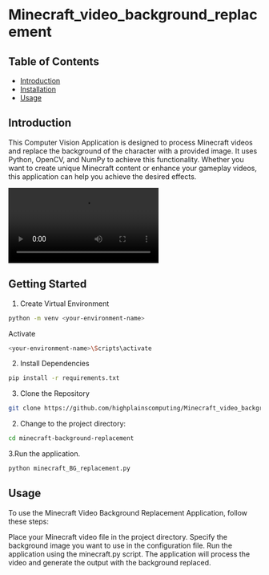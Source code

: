 # Minecraft_video_background_replacement

## Table of Contents
- [Introduction](#introduction)
- [Installation](#installation)
- [Usage](#usage)

## Introduction
This Computer Vision Application is designed to process Minecraft videos and replace the background of the character with a provided image. It uses Python, OpenCV, and NumPy to achieve this functionality. Whether you want to create unique Minecraft content or enhance your gameplay videos, this application can help you achieve the desired effects.

![Demo video](https://github.com/highplainscomputing/Minecraft_video_background_replacement/blob/main/Demo.avi)


## Getting Started

1. Create Virtual Environment
  ```bash
  python -m venv <your-environment-name>
  ```
  Activate
```bash
<your-environment-name>\Scripts\activate
```
2. Install Dependencies
```bash
pip install -r requirements.txt
```
3. Clone the Repository
   
```bash
git clone https://github.com/highplainscomputing/Minecraft_video_background_replacement.git
```
2. Change to the project directory:

```bash
cd minecraft-background-replacement
```
3.Run the application.
```bash
python minecraft_BG_replacement.py
```
## Usage
To use the Minecraft Video Background Replacement Application, follow these steps:

Place your Minecraft video file in the project directory.
Specify the background image you want to use in the configuration file.
Run the application using the minecraft.py script.
The application will process the video and generate the output with the background replaced.
